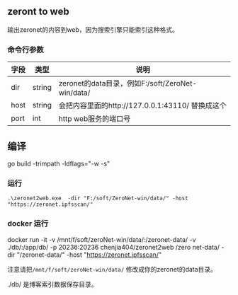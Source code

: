 ## zeront to web

输出zeronet的内容到web，因为搜索引擎只能索引这种格式。


### 命令行参数
| 字段        | 类型          | 说明                                                                     |
|-----------|-------------|------------------------------------------------------------------------|
| dir         | string          | zeronet的data目录，例如F:/soft/ZeroNet-win/data/ |
| host         | string          | 会把内容里面的http://127.0.0.1:43110/ 替换成这个|
| port         | int          | http web服务的端口号|
## 编译

go build -trimpath -ldflags="-w -s" 

### 运行
```
.\zeronet2web.exe  -dir "F:/soft/ZeroNet-win/data/" -host "https://zeronet.ipfsscan/"
```


### docker 运行

docker run -it  -v /mnt/f/soft/zeroNet-win/data/:/zeronet-data/ -v ./db/:/app/db/ -p 20236:20236  chenjia404/zeronet2web /zero
net-data/ -dir "/zeronet-data/"  -host "https://zeronet.ipfsscan/"

注意请把`/mnt/f/soft/zeroNet-win/data/` 修改成你的zeronet的data目录。

./db/ 是博客索引数据保存目录。
